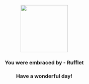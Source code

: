 <p align="center">
    <img src="https://raw.githubusercontent.com/PokeAPI/sprites/master/sprites/pokemon/627.png" width="150" height="150">
</p>
<h3 align="center">You were embraced by - <b>Rufflet</b></h3>
<h3 align="center">Have a wonderful day!</h3>

